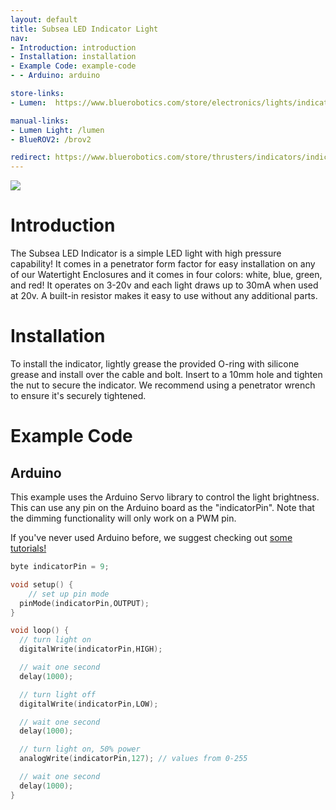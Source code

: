 ```yaml
---
layout: default
title: Subsea LED Indicator Light
nav:
- Introduction: introduction
- Installation: installation
- Example Code: example-code
- - Arduino: arduino

store-links:
- Lumen:  https://www.bluerobotics.com/store/electronics/lights/indicator10-asm-r1/

manual-links:
- Lumen Light: /lumen
- BlueROV2: /brov2

redirect: https://www.bluerobotics.com/store/thrusters/indicators/indicator10-asm-r1/
---
```


<img src="indicator-blue-1.png" class="img-responsive" style="max-width:900px"  />

# Introduction

The Subsea LED Indicator is a simple LED light with high pressure capability! It comes in a penetrator form factor for easy installation on any of our Watertight Enclosures and it comes in four colors: white, blue, green, and red! It operates on 3-20v and each light draws up to 30mA when used at 20v. A built-in resistor makes it easy to use without any additional parts.

# Installation

To install the indicator, lightly grease the provided O-ring with silicone grease and install over the cable and bolt. Insert to a 10mm hole and tighten the nut to secure the indicator. We recommend using a penetrator wrench to ensure it's securely tightened.

# Example Code

## Arduino

This example uses the Arduino Servo library to control the light brightness. This can use any pin on the Arduino board as the "indicatorPin". Note that the dimming functionality will only work on a PWM pin.

If you've never used Arduino before, we suggest checking out [some tutorials!](https://www.arduino.cc/en/Tutorial/HomePage)

~~~~~~~~~~ cpp
byte indicatorPin = 9;

void setup() {
	// set up pin mode
  pinMode(indicatorPin,OUTPUT);
}

void loop() {
  // turn light on
  digitalWrite(indicatorPin,HIGH);

  // wait one second
  delay(1000);

  // turn light off
  digitalWrite(indicatorPin,LOW);

  // wait one second
  delay(1000);

  // turn light on, 50% power
  analogWrite(indicatorPin,127); // values from 0-255

  // wait one second
  delay(1000);
}
~~~~~~~~~~~~~~~~
